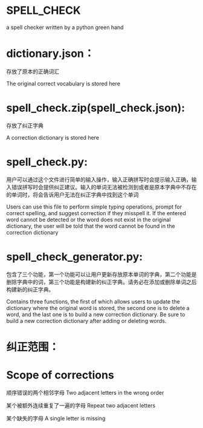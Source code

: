 # SPELL_CHECK
a spell checker written by a python green hand

# dictionary.json：
存放了原本的正确词汇

The original correct vocabulary is stored here

# spell_check.zip(spell_check.json):
存放了纠正字典

A correction dictionary is stored here

# spell_check.py:
用户可以通过这个文件进行简单的输入操作，输入正确拼写时会提示输入正确，输入错误拼写时会提供纠正建议。输入的单词无法被检测到或者是原本字典中不存在的单词时，将会告诉用户无法在纠正字典中找到这个单词

Users can use this file to perform simple typing operations, prompt for correct spelling, and suggest correction if they misspell it. If the entered word cannot be detected or the word does not exist in the original dictionary, the user will be told that the word cannot be found in the correction dictionary

# spell_check_generator.py:
包含了三个功能，第一个功能可以让用户更新存放原本单词的字典，第二个功能是删除字典中的词，第三个功能是构建新的纠正字典。请务必在添加或删除单词之后构建新的纠正字典。

Contains three functions, the first of which allows users to update the dictionary where the original word is stored, the second one is to delete a word, and the last one is to build a new correction dictionary. Be sure to build a new correction dictionary after adding or deleting words.

# 纠正范围：
# Scope of corrections
顺序错误的两个相邻字母 Two adjacent letters in the wrong order

某个被额外连续重复了一遍的字母 Repeat two adjacent letters

某个缺失的字母 A single letter is missing
